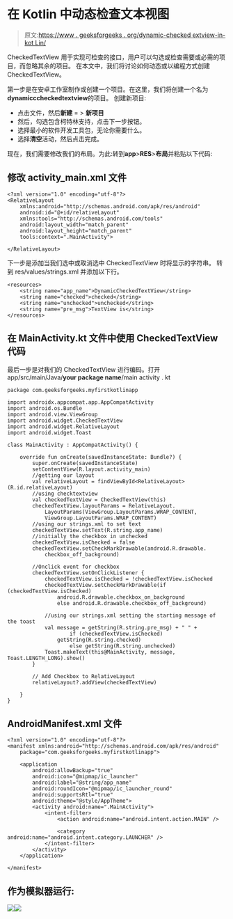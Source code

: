 # 在 Kotlin 中动态检查文本视图

> 原文:[https://www . geeksforgeeks . org/dynamic-checked extview-in-kot Lin/](https://www.geeksforgeeks.org/dynamic-checkedtextview-in-kotlin/)

CheckedTextView 用于实现可检查的接口，用户可以勾选或检查需要或必需的项目，而忽略其余的项目。
在本文中，我们将讨论如何动态或以编程方式创建 CheckedTextView。

第一步是在安卓工作室制作或创建一个项目。在这里，我们将创建一个名为**dynamicccheckedtextview**的项目。
创建新项目:

*   点击文件，然后**新建** = > **新项目**
*   然后，勾选包含柯特林支持，点击下一步按钮。
*   选择最小的软件开发工具包，无论你需要什么。
*   选择**清空**活动，然后点击完成。

现在，我们需要修改我们的布局。为此:转到**app**>**RES**>**布局**并粘贴以下代码:

## 修改 activity_main.xml 文件

```
<?xml version="1.0" encoding="utf-8"?>
<RelativeLayout
    xmlns:android="http://schemas.android.com/apk/res/android"
    android:id="@+id/relativeLayout"
    xmlns:tools="http://schemas.android.com/tools"
    android:layout_width="match_parent"
    android:layout_height="match_parent"
    tools:context=".MainActivity">

</RelativeLayout>
```

下一步是添加当我们选中或取消选中 CheckedTextView 时将显示的字符串。
转到 res/values/strings.xml 并添加以下行。

```
<resources>
    <string name="app_name">DynamicCheckedTextView</string>
    <string name="checked">checked</string>
    <string name="unchecked">unchecked</string>
    <string name="pre_msg">TextView is</string>
</resources>
```

## 在 MainActivity.kt 文件中使用 CheckedTextView 代码

最后一步是对我们的 CheckedTextView 进行编码。打开 app/src/main/Java/**your package name**/main activity . kt

```
package com.geeksforgeeks.myfirstkotlinapp

import androidx.appcompat.app.AppCompatActivity
import android.os.Bundle
import android.view.ViewGroup
import android.widget.CheckedTextView
import android.widget.RelativeLayout
import android.widget.Toast

class MainActivity : AppCompatActivity() {

    override fun onCreate(savedInstanceState: Bundle?) {
        super.onCreate(savedInstanceState)
        setContentView(R.layout.activity_main)
        //getting our layout
        val relativeLayout = findViewById<RelativeLayout>(R.id.relativeLayout)
        //using checktextview
        val checkedTextView = CheckedTextView(this)
        checkedTextView.layoutParams = RelativeLayout.
            LayoutParams(ViewGroup.LayoutParams.WRAP_CONTENT,
            ViewGroup.LayoutParams.WRAP_CONTENT)
        //using our strings.xml to set text
        checkedTextView.setText(R.string.app_name)
        //initially the checkbox in unchecked
        checkedTextView.isChecked = false
        checkedTextView.setCheckMarkDrawable(android.R.drawable.
            checkbox_off_background)

        //Onclick event for checkbox
        checkedTextView.setOnClickListener {
            checkedTextView.isChecked = !checkedTextView.isChecked
            checkedTextView.setCheckMarkDrawable(if (checkedTextView.isChecked)
                android.R.drawable.checkbox_on_background 
                else android.R.drawable.checkbox_off_background)

            //using our strings.xml setting the starting message of the toast
            val message = getString(R.string.pre_msg) + " " + 
                    if (checkedTextView.isChecked)
                getString(R.string.checked) 
                    else getString(R.string.unchecked)
            Toast.makeText(this@MainActivity, message, Toast.LENGTH_LONG).show()
        }

        // Add Checkbox to RelativeLayout
        relativeLayout?.addView(checkedTextView)

    }
}
```

## AndroidManifest.xml 文件

```
<?xml version="1.0" encoding="utf-8"?>
<manifest xmlns:android="http://schemas.android.com/apk/res/android"
    package="com.geeksforgeeks.myfirstkotlinapp">

    <application
        android:allowBackup="true"
        android:icon="@mipmap/ic_launcher"
        android:label="@string/app_name"
        android:roundIcon="@mipmap/ic_launcher_round"
        android:supportsRtl="true"
        android:theme="@style/AppTheme">
        <activity android:name=".MainActivity">
            <intent-filter>
                <action android:name="android.intent.action.MAIN" />

                <category android:name="android.intent.category.LAUNCHER" />
            </intent-filter>
        </activity>
    </application>

</manifest>
```

## 作为模拟器运行:

![](img/462475f8135410a1a78c4fbd09aa84de.png)![](img/5dc49e1aa65844bd4afe55347609cad3.png)